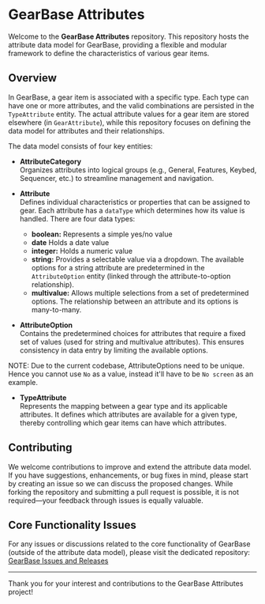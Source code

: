 # GearBase Attributes

Welcome to the **GearBase Attributes** repository. This repository hosts the attribute data model for GearBase, providing a flexible and modular framework to define the characteristics of various gear items.

## Overview

In GearBase, a gear item is associated with a specific type. Each type can have one or more attributes, and the valid combinations are persisted in the `TypeAttribute` entity. The actual attribute values for a gear item are stored elsewhere (in `GearAttribute`), while this repository focuses on defining the data model for attributes and their relationships.

The data model consists of four key entities:

- **AttributeCategory**  
  Organizes attributes into logical groups (e.g., General, Features, Keybed, Sequencer, etc.) to streamline management and navigation.

- **Attribute**  
  Defines individual characteristics or properties that can be assigned to gear. Each attribute has a `dataType` which determines how its value is handled. There are four data types:
  - **boolean:** Represents a simple yes/no value
  - **date** Holds a date value
  - **integer:** Holds a numeric value
  - **string:** Provides a selectable value via a dropdown. The available options for a string attribute are predetermined in the `AttributeOption` entity (linked through the attribute-to-option relationship).
  - **multivalue:** Allows multiple selections from a set of predetermined options. The relationship between an attribute and its options is many-to-many.

- **AttributeOption**  
  Contains the predetermined choices for attributes that require a fixed set of values (used for string and multivalue attributes). This ensures consistency in data entry by limiting the available options.

NOTE: Due to the current codebase, AttributeOptions need to be unique. Hence you cannot use `No` as a value, instead it'll have to be `No screen` as an example.

- **TypeAttribute**  
  Represents the mapping between a gear type and its applicable attributes. It defines which attributes are available for a given type, thereby controlling which gear items can have which attributes.

## Contributing

We welcome contributions to improve and extend the attribute data model. If you have suggestions, enhancements, or bug fixes in mind, please start by creating an issue so we can discuss the proposed changes. While forking the repository and submitting a pull request is possible, it is not required—your feedback through issues is equally valuable.

## Core Functionality Issues

For any issues or discussions related to the core functionality of GearBase (outside of the attribute data model), please visit the dedicated repository:  
[GearBase Issues and Releases](https://github.com/PulzWave/gearbase-issues)

---

Thank you for your interest and contributions to the GearBase Attributes project!
